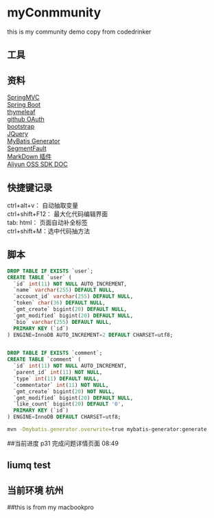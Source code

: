 ﻿# myConmmunity
this is my community demo copy from codedrinker

## 工具

## 资料
[SpringMVC](https://docs.spring.io/spring/docs/5.2.4.RELEASE/spring-framework-reference/web.html#spring-web)  
[Spring Boot](https://docs.spring.io/spring-boot/docs/2.2.5.RELEASE/reference/htmlsingle/)  
[thymeleaf](https://www.thymeleaf.org/)  
[github OAuth ](https://developer.github.com/apps/building-oauth-apps/creating-an-oauth-app/)  
[bootstrap](https://v3.bootcss.com/css/)  
[JQuery](jquert.com)  
[MyBatis Generator](http://mybatis.org/generator/)  
[SegmentFault](https://segmentfault.com/)  
[MarkDown 插件](http://editor.md.ipandao.com/)  
[Aliyun OSS SDK DOC](https://help.aliyun.com/document_detail/32008.html?spm=a2c4g.11186623.6.765.16ed69cbvSlsP2)  




## 快捷键记录
ctrl+alt+v： 自动抽取变量  
ctrl+shift+F12： 最大化代码编辑界面  
tab: html： 页面自动补全标签  
ctrl+shift+M：选中代码抽方法

## 脚本  
```sql
DROP TABLE IF EXISTS `user`;
CREATE TABLE `user` (
  `id` int(11) NOT NULL AUTO_INCREMENT,
  `name` varchar(255) DEFAULT NULL,
  `account_id` varchar(255) DEFAULT NULL,
  `token` char(36) DEFAULT NULL,
  `gmt_create` bigint(20) DEFAULT NULL,
  `gmt_modified` bigint(20) DEFAULT NULL,
  `bio` varchar(255) DEFAULT NULL,
  PRIMARY KEY (`id`)
) ENGINE=InnoDB AUTO_INCREMENT=2 DEFAULT CHARSET=utf8;
```

```sql

DROP TABLE IF EXISTS `comment`;
CREATE TABLE `comment` (
  `id` int(11) NOT NULL AUTO_INCREMENT,
  `parent_id` int(11) NOT NULL,
  `type` int(11) DEFAULT NULL,
  `commentator` int(11) NOT NULL,
  `gmt_create` bigint(20) NOT NULL,
  `gmt_modified` bigint(20) DEFAULT NULL,
  `like_count` bigint(20) DEFAULT '0',
  PRIMARY KEY (`id`)
) ENGINE=InnoDB DEFAULT CHARSET=utf8;
```

```bash
mvn -Dmybatis.generator.overwrite=true mybatis-generator:generate
```

##当前进度
p31 完成问题详情页面 08:49

## liumq test



## 当前环境 杭州  
##this is from my macbookpro  
